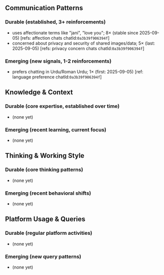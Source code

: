 ## Communication Patterns
### Durable (established, 3+ reinforcements)
- uses affectionate terms like "jani", "love you"; 8× (stable since 2025-09-05) [refs: affection chats chatId:`0a3b39f906394f`]
- concerned about privacy and security of shared images/data; 5× (last: 2025-09-05) [refs: privacy concern chats chatId:`0a3b39f906394f`]

### Emerging (new signals, 1-2 reinforcements)
- prefers chatting in Urdu/Roman Urdu; 1× (first: 2025-09-05) [ref: language preference chatId:`0a3b39f906394f`]

## Knowledge & Context
### Durable (core expertise, established over time)
- (none yet)

### Emerging (recent learning, current focus)
- (none yet)

## Thinking & Working Style
### Durable (core thinking patterns)
- (none yet)

### Emerging (recent behavioral shifts)
- (none yet)

## Platform Usage & Queries
### Durable (regular platform activities)
- (none yet)

### Emerging (new query patterns)
- (none yet)